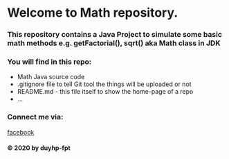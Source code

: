 # Welcome to Math repository. 
### This repository contains a Java Project to simulate some basic math methods e.g. getFactorial(), sqrt() aka Math class in JDK

### You will find in this repo:
* Math Java source code
* .gitignore file to tell Git tool the things will be uploaded or not
* README.md - this file itself to show the home-page of a repo
* ...

### Connect me via:
[facebook](https://www.facebook.com/duyhp.SE/)

#### © 2020 by duyhp-fpt